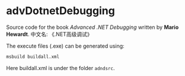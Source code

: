 # advDotnetDebugging
Source code for the book *Advanced .NET Debugging* written by **Mario Hewardt**.
中文名: 《.NET高级调试》

The execute files (.exe) can be generated using:
```bash
msbuild buildall.xml
```

Here buildall.xml is under the folder `adndsrc`.
